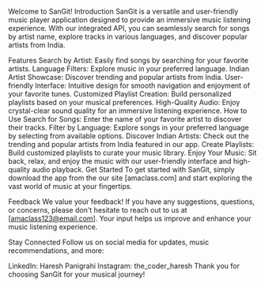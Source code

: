 Welcome to SanGit!
Introduction
SanGit is a versatile and user-friendly music player application designed to provide an immersive music listening experience. With our integrated API, you can seamlessly search for songs by artist name, explore tracks in various languages, and discover popular artists from India.

Features
Search by Artist: Easily find songs by searching for your favorite artists.
Language Filters: Explore music in your preferred language.
Indian Artist Showcase: Discover trending and popular artists from India.
User-friendly Interface: Intuitive design for smooth navigation and enjoyment of your favorite tunes.
Customized Playlist Creation: Build personalized playlists based on your musical preferences.
High-Quality Audio: Enjoy crystal-clear sound quality for an immersive listening experience.
How to Use
Search for Songs: Enter the name of your favorite artist to discover their tracks.
Filter by Language: Explore songs in your preferred language by selecting from available options.
Discover Indian Artists: Check out the trending and popular artists from India featured in our app.
Create Playlists: Build customized playlists to curate your music library.
Enjoy Your Music: Sit back, relax, and enjoy the music with our user-friendly interface and high-quality audio playback.
Get Started
To get started with SanGit, simply download the app from the our site [amaclass.com] and start exploring the vast world of music at your fingertips.

Feedback
We value your feedback! If you have any suggestions, questions, or concerns, please don't hesitate to reach out to us at [amaclass123@email.com]. Your input helps us improve and enhance your music listening experience.

Stay Connected
Follow us on social media for updates, music recommendations, and more:

LinkedIn: Haresh Panigrahi 
Instagram: the_coder_haresh
Thank you for choosing SanGit for your musical journey!

